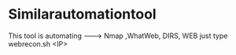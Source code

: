# Similarautomationtool
This tool is automating ---> Nmap ,WhatWeb, DIRS, WEB just type webrecon.sh &lt;IP> 
